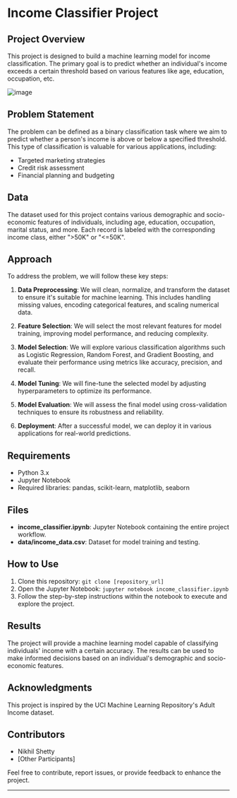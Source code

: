 # Income Classifier Project

## Project Overview

This project is designed to build a machine learning model for income classification. The primary goal is to predict whether an individual's income exceeds a certain threshold based on various features like age, education, occupation, etc.

![image](https://github.com/wiznikvibe/income_classifier/assets/84284014/4f531788-f2b8-4ea1-b772-5f485df6ee44)


## Problem Statement

The problem can be defined as a binary classification task where we aim to predict whether a person's income is above or below a specified threshold. This type of classification is valuable for various applications, including:

- Targeted marketing strategies
- Credit risk assessment
- Financial planning and budgeting

## Data

The dataset used for this project contains various demographic and socio-economic features of individuals, including age, education, occupation, marital status, and more. Each record is labeled with the corresponding income class, either ">50K" or "<=50K".

## Approach

To address the problem, we will follow these key steps:

1. **Data Preprocessing**: We will clean, normalize, and transform the dataset to ensure it's suitable for machine learning. This includes handling missing values, encoding categorical features, and scaling numerical data.

2. **Feature Selection**: We will select the most relevant features for model training, improving model performance, and reducing complexity.

3. **Model Selection**: We will explore various classification algorithms such as Logistic Regression, Random Forest, and Gradient Boosting, and evaluate their performance using metrics like accuracy, precision, and recall.

4. **Model Tuning**: We will fine-tune the selected model by adjusting hyperparameters to optimize its performance.

5. **Model Evaluation**: We will assess the final model using cross-validation techniques to ensure its robustness and reliability.

6. **Deployment**: After a successful model, we can deploy it in various applications for real-world predictions.

## Requirements

- Python 3.x
- Jupyter Notebook
- Required libraries: pandas, scikit-learn, matplotlib, seaborn

## Files

- **income_classifier.ipynb**: Jupyter Notebook containing the entire project workflow.
- **data/income_data.csv**: Dataset for model training and testing.

## How to Use

1. Clone this repository: `git clone [repository_url]`
2. Open the Jupyter Notebook: `jupyter notebook income_classifier.ipynb`
3. Follow the step-by-step instructions within the notebook to execute and explore the project.

## Results

The project will provide a machine learning model capable of classifying individuals' income with a certain accuracy. The results can be used to make informed decisions based on an individual's demographic and socio-economic features.

## Acknowledgments

This project is inspired by the UCI Machine Learning Repository's Adult Income dataset.

## Contributors

- Nikhil Shetty
- [Other Participants]

Feel free to contribute, report issues, or provide feedback to enhance the project.

---
